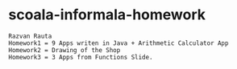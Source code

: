 # scoala-informala-homework
	Razvan Rauta
	Homework1 = 9 Apps writen in Java + Arithmetic Calculator App
	Homework2 = Drawing of the Shop
	Homework3 = 3 Apps from Functions Slide.
